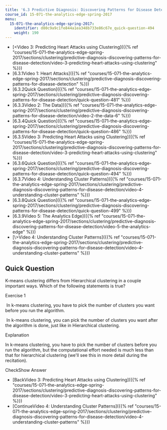 ```yaml
---
title: '6.3 Predictive Diagnosis: Discovering Patterns for Disease Detection '
course_id: 15-071-the-analytics-edge-spring-2017
menu:
  15-071-the-analytics-edge-spring-2017:
    identifier: d80c9a9c1fe844a1ea348b733e86c67e_quick-question-494
    weight: 190
---
```

*   [<Video 3: Predicting Heart Attacks using Clustering]({{% ref "courses/15-071-the-analytics-edge-spring-2017/sections/clustering/predictive-diagnosis-discovering-patterns-for-disease-detection/video-3-predicting-heart-attacks-using-clustering" %}})
*   [6.3.1Video 1: Heart Attacks]({{% ref "courses/15-071-the-analytics-edge-spring-2017/sections/clustering/predictive-diagnosis-discovering-patterns-for-disease-detection" %}})
*   [6.3.2Quick Question]({{% ref "courses/15-071-the-analytics-edge-spring-2017/sections/clustering/predictive-diagnosis-discovering-patterns-for-disease-detection/quick-question-481" %}})
*   [6.3.3Video 2: The Data]({{% ref "courses/15-071-the-analytics-edge-spring-2017/sections/clustering/predictive-diagnosis-discovering-patterns-for-disease-detection/video-2-the-data-6" %}})
*   [6.3.4Quick Question]({{% ref "courses/15-071-the-analytics-edge-spring-2017/sections/clustering/predictive-diagnosis-discovering-patterns-for-disease-detection/quick-question-486" %}})
*   [6.3.5Video 3: Predicting Heart Attacks using Clustering]({{% ref "courses/15-071-the-analytics-edge-spring-2017/sections/clustering/predictive-diagnosis-discovering-patterns-for-disease-detection/video-3-predicting-heart-attacks-using-clustering" %}})
*   [6.3.6Quick Question]({{% ref "courses/15-071-the-analytics-edge-spring-2017/sections/clustering/predictive-diagnosis-discovering-patterns-for-disease-detection/quick-question-494" %}})
*   [6.3.7Video 4: Understanding Cluster Patterns]({{% ref "courses/15-071-the-analytics-edge-spring-2017/sections/clustering/predictive-diagnosis-discovering-patterns-for-disease-detection/video-4-understanding-cluster-patterns" %}})
*   [6.3.8Quick Question]({{% ref "courses/15-071-the-analytics-edge-spring-2017/sections/clustering/predictive-diagnosis-discovering-patterns-for-disease-detection/quick-question-499" %}})
*   [6.3.9Video 5: The Analytics Edge]({{% ref "courses/15-071-the-analytics-edge-spring-2017/sections/clustering/predictive-diagnosis-discovering-patterns-for-disease-detection/video-5-the-analytics-edge" %}})
*   [\\>Video 4: Understanding Cluster Patterns]({{% ref "courses/15-071-the-analytics-edge-spring-2017/sections/clustering/predictive-diagnosis-discovering-patterns-for-disease-detection/video-4-understanding-cluster-patterns" %}})

Quick Question
--------------

K-means clustering differs from Hierarchical clustering in a couple important ways. Which of the following statements is true?

Exercise 1

&nbsp;In k-means clustering, you have to pick the number of clusters you want before you run the algorithm.&nbsp;

&nbsp;In k-means clustering, you can pick the number of clusters you want after the algorithm is done, just like in Hierarchical clustering.&nbsp;

Explanation

In k-means clustering, you have to pick the number of clusters before you run the algorithm, but the computational effort needed is much less than that for hierarchical clustering (we'll see this in more detail during the recitation).

CheckShow Answer

*   [BackVideo 3: Predicting Heart Attacks using Clustering]({{% ref "courses/15-071-the-analytics-edge-spring-2017/sections/clustering/predictive-diagnosis-discovering-patterns-for-disease-detection/video-3-predicting-heart-attacks-using-clustering" %}})
*   [ContinueVideo 4: Understanding Cluster Patterns]({{% ref "courses/15-071-the-analytics-edge-spring-2017/sections/clustering/predictive-diagnosis-discovering-patterns-for-disease-detection/video-4-understanding-cluster-patterns" %}})
